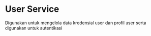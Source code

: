 # User Service
Digunakan untuk mengelola data kredensial user dan profil user serta
digunakan untuk autentikasi
